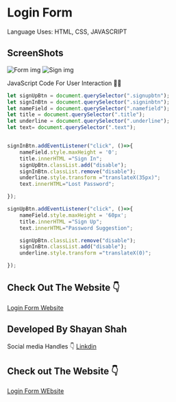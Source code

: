 # Login Form
Language Uses: HTML, CSS, JAVASCRIPT
## ScreenShots
![Form img](https://github.com/shayanshahDeveloper/Project-Login-Form/assets/161978365/ae256bf9-400c-494a-8411-6ddbdb50fd00)
![Sign img](https://github.com/shayanshahDeveloper/Project-Login-Form/assets/161978365/e2d2f99b-60f2-471e-9933-fec01649ab63)


JavaScript Code For User Interaction 👨‍💻
```javascript
let signUpBtn = document.querySelector(".signupbtn");
let signInBtn = document.querySelector(".signinbtn");
let nameField = document.querySelector(".namefield");
let title = document.querySelector(".title");
let underline = document.querySelector(".underline");
let text= document.querySelector(".text");


signInBtn.addEventListener("click", ()=>{
    nameField.style.maxHeight = '0';
    title.innerHTML ="Sign In";
    signUpBtn.classList.add("disable");
    signInBtn.classList.remove("disable");
    underline.style.transform ="translateX(35px)";
    text.innerHTML="Lost Password";

});

signUpBtn.addEventListener("click", ()=>{
    nameField.style.maxHeight = '60px';
    title.innerHTML ="Sign Up";
    text.innerHTML="Password Suggestion";

    signUpBtn.classList.remove("disable");
    signInBtn.classList.add("disable");
    underline.style.transform ="translateX(0)";

});
```
## Check Out The Website 👇

[Login Form Website](https://shayanshahdeveloper.github.io/Project-Login-Form/)

## Developed By Shayan Shah
Social media Handles 👇
[Linkdin](https://www.linkedin.com/in/shayan-shah-b31439296/)


## Check out The Website 👇

[Login Form WEbsite](https://choosealicense.com/licenses/mit/)

